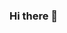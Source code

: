 ### Hi there 👋

<!--
**immayuresh1/immayuresh1** is a ✨ _special_ ✨ repository because its `README.md` (this file) appears on your GitHub profile.

Here are some ideas to get you started:

- 🔭 I’m currently working on full stack javascript project
- 🌱 I’m currently learning 
- 👯 I’m looking to collaborate on open source projects
- 🤔 I’m looking for help with getting good coding community
- 💬 Ask me about React.Js,Node.Js
- 📫 How to reach me: https://www.linkedin.com/in/mayuresh-musale-05a113188/

-->
